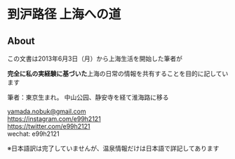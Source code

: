 
到沪路径 上海への道
=======



## About





この文書は2013年6月3日（月）から上海生活を開始した筆者が

**完全に私の実経験に基づいた**上海の日常の情報を共有することを目的に記しています


筆者：東京生まれ。
中山公园、静安寺を経て淮海路に移る


[yamada.nobuk@gmail.com](mailto:yamada.nobuk@gmail.com) <br>
https://instagram.com/e99h2121 <br>
https://twitter.com/e99h2121 <br>
wechat: e99h2121


※日本語訳は完了していませんが、温泉情報だけは日本語で詳記してあります
